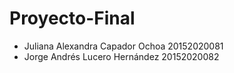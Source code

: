 # Proyecto-Final

* Juliana Alexandra Capador Ochoa 20152020081
* Jorge Andrés Lucero Hernández 20152020082
